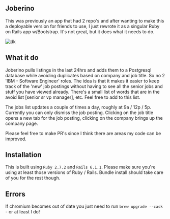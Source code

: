## Joberino

This was previously an app that had 2 repo's and after wanting to make this a deployable version for friends to use, I just rewrote it as a singular Ruby on Rails app w/Bootstrap. It's not great, but it does what it needs to do.

![dk](https://i.imgur.com/UEMP6cB.png)

## What it do

Joberino pulls listings in the last 24hrs and adds them to a Postgresql database while avoiding duplicates based on company and job title. So no 2 'IBM - Software Engineer' roles. The idea is that it makes it easier to keep track of the 'new' job postings without having to see all the senior jobs and stuff you have viewed already. There's a small list of words that are in the avoid list [senior sr vp manager], etc. Feel free to add to this list.

The jobs list updates a couple of times a day, roughly at 9a / 12p / 5p. Currently you can only dismiss the job posting. Clicking on the job title opens a new tab for the job posting, clicking on the company brings up the company page.

Please feel free to make PR's since I think there are areas my code can be improved.

<!-- ### [LINK TO FRONTEND REPO](https://github.com/denvermullets/joberino-portal-frontend) -->

## Installation

This is built using `Ruby 2.7.2` and `Rails 6.1.1`. Please make sure you're using at least those versions of Ruby / Rails. Bundle install should take care of you for the rest though.

## Errors

If chromium becomes out of date you just need to run `brew upgrade --cask` - or at least I do!
